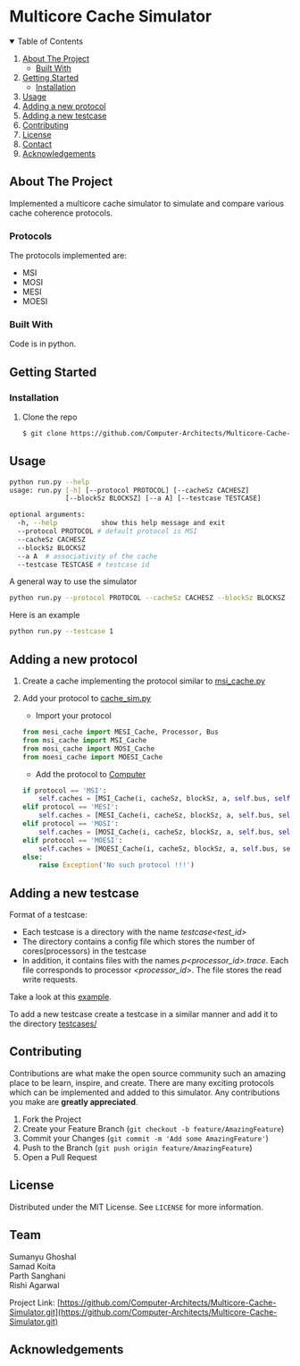 <!-- Header -->
# Multicore Cache Simulator

<!-- TABLE OF CONTENTS -->
<details open="open">
  <summary>Table of Contents</summary>
  <ol>
    <li>
      <a href="#about-the-project">About The Project</a>
      <ul>
        <li><a href="#built-with">Built With</a></li>
      </ul>
    </li>
    <li>
      <a href="#getting-started">Getting Started</a>
      <ul>
        <li><a href="#installation">Installation</a></li>
      </ul>
    </li>
    <li><a href="#usage">Usage</a></li>
    <li><a href="#adding-a-new-algorithm">Adding a new protocol</a></li>
    <li><a href="#adding-a-new-testcase">Adding a new testcase</a></li>
    <li><a href="#contributing">Contributing</a></li>
    <li><a href="#license">License</a></li>
    <li><a href="#contact">Contact</a></li>
    <li><a href="#acknowledgements">Acknowledgements</a></li>
  </ol>
</details>



<!-- ABOUT THE PROJECT -->
## About The Project

Implemented a multicore cache simulator to simulate and compare various cache coherence protocols.

### Protocols
The protocols implemented are:
* MSI
* MOSI
* MESI
* MOESI

### Built With

Code is in python.

<!-- GETTING STARTED -->
## Getting Started

### Installation

1. Clone the repo
   
   ```sh
   $ git clone https://github.com/Computer-Architects/Multicore-Cache-Simulator.git
   ```

<!-- USAGE EXAMPLES -->
## Usage

```sh
python run.py --help
usage: run.py [-h] [--protocol PROTOCOL] [--cacheSz CACHESZ]
              [--blockSz BLOCKSZ] [--a A] [--testcase TESTCASE]

optional arguments:
  -h, --help           show this help message and exit
  --protocol PROTOCOL # default protocol is MSI
  --cacheSz CACHESZ
  --blockSz BLOCKSZ
  --a A  # associativity of the cache
  --testcase TESTCASE # testcase id
```
A general way to use the simulator
```sh
python run.py --protocol PROTOCOL --cacheSz CACHESZ --blockSz BLOCKSZ --a A --testcase TESTCASE
```
Here is an example
```sh
python run.py --testcase 1
```

<!-- Adding a new protocol -->
## Adding a new protocol
1. Create a cache implementing the protocol similar to [msi_cache.py](msi_cache.py)

2. Add your protocol to [cache_sim.py](cache_sim.py)
    * Import your protocol 
    ```python
    from mesi_cache import MESI_Cache, Processor, Bus
    from msi_cache import MSI_Cache
    from mosi_cache import MOSI_Cache
    from moesi_cache import MOESI_Cache
    ```
    * Add the protocol to [Computer](https://github.com/Computer-Architects/Multicore-Cache-Simulator/blob/afc7f8123abd1c13f759090e71b449f4fc7dcf66/cache_sim.py#L13)
    ```python
    if protocol == 'MSI':
        self.caches = [MSI_Cache(i, cacheSz, blockSz, a, self.bus, self.processors[i]) for i in range(n)]
    elif protocol == 'MESI':
        self.caches = [MESI_Cache(i, cacheSz, blockSz, a, self.bus, self.processors[i]) for i in range(n)]
    elif protocol == 'MOSI':
        self.caches = [MOSI_Cache(i, cacheSz, blockSz, a, self.bus, self.processors[i]) for i in range(n)]
    elif protocol == 'MOESI':
        self.caches = [MOESI_Cache(i, cacheSz, blockSz, a, self.bus, self.processors[i]) for i in range(n)]
    else:
        raise Exception('No such protocol !!!')
    ```

<!-- Adding a new testcase -->
## Adding a new testcase
Format of a testcase:
* Each testcase is a directory with the name *testcase<test_id>*
* The directory contains a config file which stores the number of cores(processors) in the testcase
* In addition, it contains files with the names *p<processor_id>.trace*. Each file corresponds to processor *<processor_id>*. The file stores the read write requests.

Take a look at this [example](https://github.com/Computer-Architects/Multicore-Cache-Simulator/tree/main/testcases/testcase1).

To add a new testcase create a testcase in a similar manner and add it to the directory [testcases/](https://github.com/Computer-Architects/Multicore-Cache-Simulator/tree/main/testcases)

<!-- CONTRIBUTING -->
## Contributing

Contributions are what make the open source community such an amazing place to be learn, inspire, and create. There are many exciting protocols which can be implemented and added to this simulator. Any contributions you make are **greatly appreciated**.

1. Fork the Project
2. Create your Feature Branch (`git checkout -b feature/AmazingFeature`)
3. Commit your Changes (`git commit -m 'Add some AmazingFeature'`)
4. Push to the Branch (`git push origin feature/AmazingFeature`)
5. Open a Pull Request



<!-- LICENSE -->
## License

Distributed under the MIT License. See `LICENSE` for more information.



<!-- CONTACT -->
## Team

Sumanyu Ghoshal <br>
Samad Koita <br>
Parth Sanghani <br>
Rishi Agarwal <br>

Project Link: [https://github.com/Computer-Architects/Multicore-Cache-Simulator.git](https://github.com/Computer-Architects/Multicore-Cache-Simulator.git)



<!-- ACKNOWLEDGEMENTS -->
## Acknowledgements
